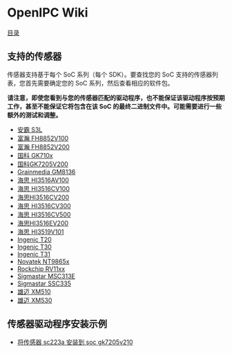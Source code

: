 # OpenIPC Wiki
[目录](../README.zh.md)

支持的传感器
-----------------

传感器支持基于每个 SoC 系列（每个 SDK）。要查找您的 SoC 支持的传感器列表，您首先需要确定您的 SoC 系列，然后查看相应的软件包。

__请注意，即使您看到与您的传感器匹配的驱动程序，也不能保证该驱动程序按预期工作，甚至不能保证它将包含在该 SoC 的最终二进制文件中。可能需要进行一些额外的测试和调整。__

- [安霸 S3L](https://github.com/OpenIPC/firmware/tree/master/general/package/ambarella-osdrv-s3l/files/sensor)
- [富瀚 FH8852V100](https://github.com/OpenIPC/firmware/tree/master/general/package/fullhan-osdrv-fh8852v100/files/sensor)
- [富瀚 FH8852V200](https://github.com/OpenIPC/firmware/tree/master/general/package/fullhan-osdrv-fh8852v200/files/sensor)
- [国科 GK710x](https://github.com/OpenIPC/firmware/tree/master/general/package/goke-osdrv-gk710x/files/sensor)
- [国科GK7205V200](https://github.com/OpenIPC/firmware/tree/master/general/package/goke-osdrv-gk7205v200/files/sensor)
- [Grainmedia GM8136](https://github.com/OpenIPC/firmware/tree/master/general/package/grainmedia-osdrv-gm8136/files/sensor)
- [海思 HI3516AV100](https://github.com/OpenIPC/firmware/tree/master/general/package/hisilicon-osdrv-hi3516av100/files/sensor)
- [海思 HI3516CV100](https://github.com/OpenIPC/firmware/tree/master/general/package/hisilicon-osdrv-hi3516cv100/files/sensor)
- [海思HI3516CV200](https://github.com/OpenIPC/firmware/tree/master/general/package/hisilicon-osdrv-hi3516cv200/files/sensor)
- [海思 HI3516CV300](https://github.com/OpenIPC/firmware/tree/master/general/package/hisilicon-osdrv-hi3516cv300/files/sensor)
- [海思 HI3516CV500](https://github.com/OpenIPC/firmware/tree/master/general/package/hisilicon-osdrv-hi3516cv500/files/sensor)
- [海思HI3516EV200](https://github.com/OpenIPC/firmware/tree/master/general/package/hisilicon-osdrv-hi3516ev200/files/sensor)
- [海思 HI3519V101](https://github.com/OpenIPC/firmware/tree/master/general/package/hisilicon-osdrv-hi3519v101/files/sensor)
- [Ingenic T20](https://github.com/OpenIPC/firmware/tree/master/general/package/ingenic-osdrv-t20/files/kmod)
- [Ingenic T30](https://github.com/OpenIPC/firmware/tree/master/general/package/ingenic-osdrv-t30/files/kmod)
- [Ingenic T31](https://github.com/OpenIPC/firmware/tree/master/general/package/ingenic-osdrv-t31/files/kmod)
- [Novatek NT9865x](https://github.com/OpenIPC/firmware/tree/master/general/package/novatek-osdrv-nt9856x/files/sensor)
- [Rockchip RV11xx](https://github.com/OpenIPC/firmware/tree/master/general/package/rockchip-osdrv-rv11xx/files/sensor)
- [Sigmastar MSC313E](https://github.com/OpenIPC/firmware/tree/master/general/package/sigmastar-osdrv-msc313e/files/sensor)
- [Sigmastar SSC335](https://github.com/OpenIPC/firmware/tree/master/general/package/sigmastar-osdrv-ssc335/files/sensor)
- [雄迈 XM510](https://github.com/OpenIPC/firmware/tree/master/general/package/xiongmai-osdrv-xm510/files/sensor)
- [雄迈 XM530](https://github.com/OpenIPC/firmware/tree/master/general/package/xiongmai-osdrv-xm530/files/sensor)

传感器驱动程序安装示例 
----------------------------------

- [将传感器 sc223a 安装到 soc gk7205v210](firmware-sensor-install-sc223a.md)

